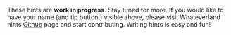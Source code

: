 These hints are **work in progress**. Stay tuned for more. If you would like to have your name (and tip button!) visible above, please visit Whateverland hints [Github](https://github.com/nice-game-hints/whateverland) page and start contributing. Writing hints is easy and fun!
